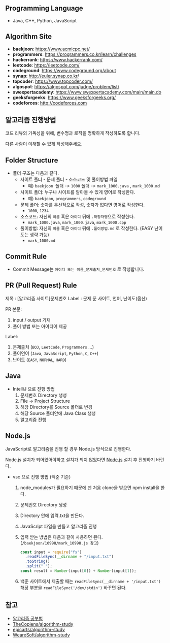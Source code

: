 ## Programming Language

- Java, C++, Python, JavaScript

## Algorithm Site

- **baekjoon**: https://www.acmicpc.net/
- **programmers**: https://programmers.co.kr/learn/challenges
- **hackerrank**: https://www.hackerrank.com/
- **leetcode**: https://leetcode.com/
- **codeground**: https://www.codeground.org/about
- **synap**: http://euler.synap.co.kr/
- **topcoder**: https://www.topcoder.com/
- **algospot**: https://algospot.com/judge/problem/list/
- **swexpertacademy**: https://www.swexpertacademy.com/main/main.do
- **geeksforgeeks**: https://www.geeksforgeeks.org/
- **codeforces**: http://codeforces.com

## 알고리즘 진행방법
코드 리뷰의 가독성을 위해, 변수명과 로직을 명확하게 작성하도록 합니다.

다른 사람이 이해할 수 있게 작성해주세요.

## Folder Structure

- 폴더 구조는 다음과 같다.
  - 사이트 폴더 - 문제 폴더 - 소스코드 및 풀이방법 파일
    - 예) `baekjoon `폴더 -> `1000` 폴더 -> `mark_1000.java` , `mark_1000.md`
  - 사이트 폴더: 누구나 사이트를 알아볼 수 있게 영어로 작성한다.
    - 예) `baekjoon`, `programmers`, `codeground`
  - 문제 폴더: 숫자를 우선적으로 작성, 숫자가 없다면 영어로 작성한다.
    - `1000`, `1234`
  - 소스코드: 자신의 `이름` 혹은 `아이디` 뒤에 `.확장자명`으로 작성한다.
    - `mark_1000.java`, `mark_1000.java`, `mark_1000.cpp`
  - 풀이방법: 자신의 `이름` 혹은 `아이디` 뒤에 `.풀이방법.md` 로 작성한다. (EASY 난이도는 생략 가능)
    - `mark_1000.md`

## Commit Rule

- Commit Message는 `아이디 또는 이름_문제출처_문제번호` 로 작성합니다.
  
## PR (Pull Request) Rule
제목 : [알고리즘 사이트]문제번호
Label : 문제 푼 사이트, 언어, 난이도(옵션)

PR 본문:
1. input / output 기재
2. 풀이 방법 또는 아이디어 제공

Label:
1. 문제출처 (`BOJ`, `LeetCode`, `Programmers` ...)
2. 풀이언어 (`Java`, `JavaScript`, `Python`, `C`, `C++`)
3. 난이도 (`EASY`, `NORMAL`, `HARD`)

## Java

- IntelliJ 으로 진행 방법
  1. 문제번호 Directory 생성
  2. File -> Project Structure
  3. 해당 Directory를 Source 폴더로 변경
  4. 해당 Source 폴더안에 Java Class 생성
  5. 알고리즘 진행

## Node.js

JavaScript로 알고리즘을 진행 할 경우 Node.js 방식으로 진행한다.

Node.js 설치가 되어있어야하고 설치가 되지 않았다면 [Node.js](https://nodejs.org/ko/) 설치 후 진행하기 바란다.

- vsc 으로 진행 방법 (백준 기준)

  1. node_modules가 필요하기 때문에 맨 처음 clone을 받으면 npm install을 한다.
  2. 문제번호 Directory 생성
  3. Directory 안에 입력.txt을 만든다.
  4. JavaScript 파일을 만들고 알고리즘 진행
  5. 입력 받는 방법은 다음과 같이 사용하면 된다. (`/baekjoon/10998/mark_10998.js 참고`)

     ```javascript
     const input = require("fs")
       .readFileSync(__dirname + "/input.txt")
       .toString()
       .split(" ");
     const result = Number(input[0]) + Number(input[1]);
     ```

  6. 백준 사이트에서 제출할 때는 `readFileSync(__dirname + '/input.txt')` 해당 부분을 `readFileSync('/dev/stdin')` 바꾸면 된다.

## 참고

- [알고리즘 공부법](https://gmlwjd9405.github.io/2018/05/14/how-to-study-algorithms.html)
- [TheCopiens/algorithm-study](https://github.com/TheCopiens/algorithm-study)
- [epicarts/algorithm-study](https://github.com/epicarts/algorithm-study)
- [WeareSoft/algorithm-study](https://github.com/WeareSoft/algorithm-study)
